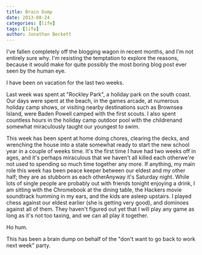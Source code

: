```yaml
---
title: Brain Dump
date: 2013-08-24
categories: [life]
tags: [life]
author: Jonathan Beckett
---
```


I've fallen completely off the blogging wagon in recent months, and I'm not entirely sure why. I'm resisting the temptation to explore the reasons, because it would make for quite possibly the most boring blog post ever seen by the human eye.

I have been on vacation for the last two weeks.

Last week was spent at "Rockley Park", a holiday park on the south coast. Our days were spent at the beach, in the games arcade, at numerous holiday camp shows, or visiting nearby destinations such as Brownsea Island, were Baden Powell camped with the first scouts. I also spent countless hours in the holiday camp outdoor pool with the childrenand somewhat miraculously taught our youngest to swim.

This week has been spent at home doing chores, clearing the decks, and wrenching the house into a state somewhat ready to start the new school year in a couple of weeks time. It's the first time I have had two weeks off in ages, and it's perhaps miraculous that we haven't all killed each otherwe're not used to spending so much time together any more. If anything, my main role this week has been peace keeper between our eldest and my other half; they are as stubborn as each otherAnyway it's Saturday night. While lots of single people are probably out with friends tonight enjoying a drink, I am sitting with the Chromebook at the dining table, the Hackers movie soundtrack humming in my ears, and the kids are asleep upstairs. I played chess against our eldest earlier (she is getting very good), and dominoes against all of them. They haven't figured out yet that I will play any game as long as it's not too taxing, and we can all play it together.

Ho hum.

This has been a brain dump on behalf of the "don't want to go back to work next week" party.